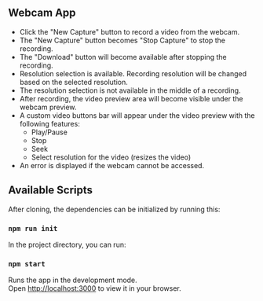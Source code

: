 ## Webcam App

* Click the "New Capture" button to record a video from the webcam.
* The "New Capture" button becomes "Stop Capture" to stop the recording.
* The "Download" button will become available after stopping the recording.
* Resolution selection is available. Recording resolution will be changed based on the selected resolution.
* The resolution selection is not available in the middle of a recording.
* After recording, the video preview area will become visible under the webcam preview.
* A custom video buttons bar will appear under the video preview with the following features:
  * Play/Pause
  * Stop
  * Seek
  * Select resolution for the video (resizes the video)
* An error is displayed if the webcam cannot be accessed.

## Available Scripts

After cloning, the dependencies can be initialized by running this:

### `npm run init`

In the project directory, you can run:

### `npm start`

Runs the app in the development mode.\
Open [http://localhost:3000](http://localhost:3000) to view it in your browser.
